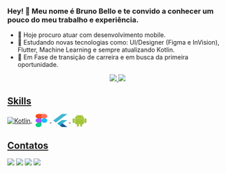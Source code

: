 ### Hey! 👋 Meu nome é Bruno Bello e te convido a conhecer um pouco do meu trabalho e experiência.

- 🔭 Hoje procuro atuar com desenvolvimento mobile.
- 🌱 Estudando novas tecnologias como: UI/Designer (Figma e InVision), Flutter, Machine Learning e sempre atualizando Kotlin.
- 🤞 Em Fase de transição de carreira e em busca da primeira oportunidade.

<div align="center">
  <a href="https://github.com/brsbello">
  <img height="180em" src="https://github-readme-stats.vercel.app/api?username=brsbello&show_icons=true&theme=aura&include_all_commits=true&count_private=true"/>
  <img height="180em" src="https://github-readme-stats.vercel.app/api/top-langs/?username=brsbello&layout=compact&langs_count=7&theme=aura"/>
</div>
  
## Skills
  <div> 
      <img align="center" alt="Kotlin" height="30" width="40" src="https://cdn.jsdelivr.net/gh/devicons/devicon/icons/kotlin/kotlin-original.svg">
    <img align="center" alt="Figma" height="30" width="40" src="https://raw.githubusercontent.com/devicons/devicon/9f4f5cdb393299a81125eb5127929ea7bfe42889/icons/figma/figma-original.svg">
    <img align="center" alt="Flutter" height="30" width="40" src="https://raw.githubusercontent.com/devicons/devicon/9f4f5cdb393299a81125eb5127929ea7bfe42889/icons/flutter/flutter-original.svg">
    <img align="center" alt="android studio" height="30" width="40" src="https://raw.githubusercontent.com/devicons/devicon/9f4f5cdb393299a81125eb5127929ea7bfe42889/icons/android/android-original.svg"><br>
  </div>
  
## Contatos
  <div> 
    <a href = "mailto:buninhu@gmail.com"><img src="https://img.shields.io/badge/Gmail-D14836?style=for-the-badge&logo=gmail&logoColor=white" target="_blank"></a>
    <a href="https://www.linkedin.com/in/brunorsbello/" target="_blank"><img src="https://img.shields.io/badge/LinkedIn-0077B5?style=for-the-badge&logo=linkedin&logoColor=white" target="_blank"></a> 
    <a href="https://api.whatsapp.com/send?phone=5571987950521" target="_blank"><img src="https://img.shields.io/badge/WhatsApp-25D366?style=for-the-badge&logo=whatsapp&logoColor=white"></a>
    <a href="https://instagram.com/brsbello" target="_blank"><img src="https://img.shields.io/badge/-Instagram-%23E4405F?style=for-the-badge&logo=instagram&logoColor=white" target="_blank"></a>
  </div>
